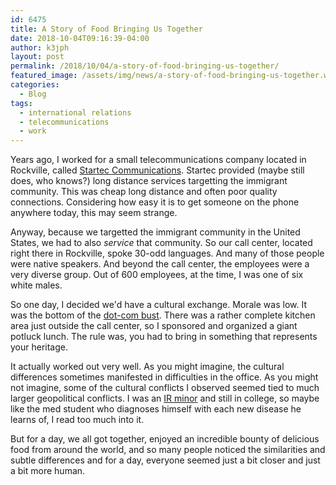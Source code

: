 ```yaml
---
id: 6475
title: A Story of Food Bringing Us Together
date: 2018-10-04T09:16:39-04:00
author: k3jph
layout: post
permalink: /2018/10/04/a-story-of-food-bringing-us-together/
featured_image: /assets/img/news/a-story-of-food-bringing-us-together.webp
categories:
  - Blog
tags:
  - international relations
  - telecommunications
  - work
---
```

Years ago, I worked for a small telecommunications company located
in Rockville, called [Startec Communications](http://www.startec.com).
Startec provided (maybe still does, who knows?) long distance
services targetting the immigrant community.  This was cheap long
distance and often poor quality connections.  Considering how easy
it is to get someone on the phone anywhere today, this may seem
strange.

Anyway, because we targetted the immigrant community in the United
States, we had to also _service_  that community.  So our call
center, located right there in Rockville, spoke 30-odd languages.
And many of those people were native speakers.
 And beyond the call center, the employees were a very diverse
 group.  Out of 600 employees, at the time, I was one of six white
 males.

So one day, I decided we'd have a cultural exchange.  Morale was
low.  It was the bottom of the [dot-com
bust](https://www.investopedia.com/features/crashes/crashes8.asp).  There
was a rather complete kitchen area just outside the call center,
so I sponsored and organized a giant potluck lunch.  The rule was,
you had to bring in something that represents your heritage.

It actually worked out very well.  As you might imagine, the cultural
differences sometimes manifested in difficulties in the office.  As
you might not imagine, some of the cultural conflicts I observed
seemed tied to much larger geopolitical conflicts.  I was an [IR
minor](https://scholars.umd.edu/programs/is) and still in college,
so maybe like the med student who diagnoses himself with each new
disease he learns of, I read too much into it.

But for a day, we all got together, enjoyed an incredible bounty
of delicious food from around the world, and so many people noticed
the similarities and subtle differences and for a day, everyone
seemed just a bit closer and just a bit more human.
